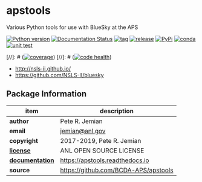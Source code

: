 # apstools

Various Python tools for use with BlueSky at the APS

[![Python version](https://img.shields.io/pypi/pyversions/apstools.svg)](https://pypi.python.org/pypi/apstools)
[![Documentation Status](https://readthedocs.org/projects/apstools/badge/?version=latest)](http://apstools.readthedocs.io/en/latest/?badge=latest)
[![tag](https://img.shields.io/github/tag/BCDA-APS/apstools.svg)](https://github.com/BCDA-APS/apstools/tags)
[![release](https://img.shields.io/github/release/BCDA-APS/apstools.svg)](https://github.com/BCDA-APS/apstools/releases)
[![PyPi](https://img.shields.io/pypi/v/apstools.svg)](https://pypi.python.org/pypi/apstools)
[![conda](https://anaconda.org/prjemian/apstools/badges/version.svg)](https://anaconda.org/prjemian/apstools)
[![unit test](https://travis-ci.org/BCDA-APS/apstools.svg?branch=master)](https://travis-ci.org/BCDA-APS/apstools)

[//]: # ([![coverage](https://coveralls.io/repos/github/BCDA-APS/apstools/badge.svg?branch=master)](https://coveralls.io/github/BCDA-APS/apstools?branch=master))
[//]: # ([![code health](https://landscape.io/github/BCDA-APS/apstools/master/landscape.svg?style=plastic)](https://landscape.io/github/BCDA-APS/apstools/master))

* http://nsls-ii.github.io/
* https://github.com/NSLS-II/bluesky

## Package Information

item              | description
------------------|--------------------------------
**author**        | Pete R. Jemian
**email**         | jemian@anl.gov
**copyright**     | 2017-2019, Pete R. Jemian
[**license**](apstools/LICENSE) | ANL OPEN SOURCE LICENSE
[**documentation**](https://apstools.readthedocs.io) | https://apstools.readthedocs.io
**source**        | https://github.com/BCDA-APS/apstools

